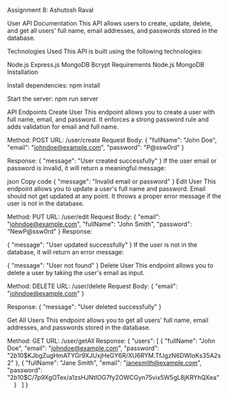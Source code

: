 Assignment 8: Ashutosh Raval

User API Documentation
This API allows users to create, update, delete, and get all users' full name, email addresses, and passwords stored in the database.

Technologies Used
This API is built using the following technologies:

Node.js
Express.js
MongoDB
Bcrypt
Requirements
Node.js
MongoDB
Installation


Install dependencies:
npm install

Start the server:
npm run server


API Endpoints
Create User
This endpoint allows you to create a user with full name, email, and password. It enforces a strong password rule and adds validation for email and full name.

Method: POST
URL: /user/create
Request Body:
{
  "fullName": "John Doe",
  "email": "johndoe@example.com",
  "password": "P@ssw0rd"
}

Response:
{
  "message": "User created successfully"
}
If the user email or password is invalid, it will return a meaningful message:

json
Copy code
{
  "message": "Invalid email or password"
}
Edit User
This endpoint allows you to update a user's full name and password. Email should not get updated at any point. It throws a proper error message if the user is not in the database.

Method: PUT
URL: /user/edit
Request Body:
{
  "email": "johndoe@example.com",
  "fullName": "John Smith",
  "password": "NewP@ssw0rd"
}
Response:

{
  "message": "User updated successfully"
}
If the user is not in the database, it will return an error message:

{
  "message": "User not found"
}
Delete User
This endpoint allows you to delete a user by taking the user's email as input.

Method: DELETE
URL: /user/delete
Request Body:
{
  "email": "johndoe@example.com"
}

Response:
{
  "message": "User deleted successfully"
}


Get All Users
This endpoint allows you to get all users' full name, email addresses, and passwords stored in the database.

Method: GET
URL: /user/getAll
Response:
{
  "users": [
    {
      "fullName": "John Doe",
      "email": "johndoe@example.com",
      "password": "$2b$10$KJbgZugHmATYGr9XJUxjHeGY6R/XU6RYM.TfJgzN6DWIoKs35A2s2"
    },
    {
      "fullName": "Jane Smith",
      "email": "janesmith@example.com",
      "password": "$2b$10$C/7p9XgOTex/a1zsHJNtIOG7fy2OWCGyn75vix5W5gL8jKRYhQXea"
    }
  ]
}
